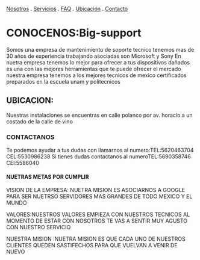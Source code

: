 [Nosotros](./nosotros.md) . [Servicios](./servicios.md) . [FAQ](FAQ.md) . [Ubicación](ubicacion.md) . [Contacto](./contacto.md)

# CONOCENOS:Big-support 
Somos una empresa de mantenimiento de soporte tecnico tenemos mas de 30 años de experiencia trabajando asociadas son Microsoft y Sony 
En nuetra empresa tenemos lo mejor para ofrecer a tus dispositivos dañados es una con las mejores herramientas que te puede ofrecer el mercado 
nuestra empresa tenemos a los mejores tecnicos de mexico certificados preparados en la escuela unam y politecnicos  

## UBICACION:
Nuestras instalaciones se encuentras en calle polanco por av. horacio a un costado de la calle de vino

### CONTACTANOS
Te podemos ayudar a tus dudas con llamarnos al numero:TEL:5620463704 CEL:5530986238
Si tienes dudas contactanos al numeroTEL:5690358746 CEl:5586040

#### NUETRAS METAS POR CUMPLIR
VISION DE LA EMPRESA: NUETRA MISION ES ASOCIARNOS A GOOGLE PARA SER NUETRSO SERVIDORES MAS GRANDES DE TODO MEXICO Y EL MUNDO

VALORES:NUESTROS VALORES EMPIEZA CON NUESTROS TECNICOS AL MOMENTO DE ESTAR CON NOSOTROS TE VAS A SENTIR MUY AGUSTO CON NUESTRO SERVICIO

NUESTRA MISION :NUETRA MISION ES QUE CADA UNO DE NUESTROS CLIENTES QUEDEN SASTIFECHOS PARA QUE VUELVAN A VENIR DE NUEVO  
